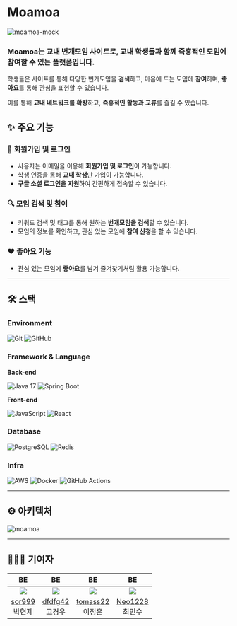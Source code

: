 # Moamoa



![moamoa-mock](https://github.com/user-attachments/assets/b87b5d49-9007-44da-881e-eb94b83b3ed4)


### **Moamoa**는 **교내 번개모임 사이트**로, **교내 학생들과 함께 즉흥적인 모임에 참여할 수 있는 플랫폼**입니다.

학생들은 사이트를 통해 다양한 번개모임을 **검색**하고, 마음에 드는 모임에 **참여**하며, **좋아요**를 통해 관심을 표현할 수 있습니다.

이를 통해 **교내 네트워크를 확장**하고, **즉흥적인 활동과 교류**를 즐길 수 있습니다.

## ✨ 주요 기능
### 📝 **회원가입 및 로그인**
   - 사용자는 이메일을 이용해 **회원가입 및 로그인**이 가능합니다.
   - 학생 인증을 통해 **교내 학생**만 가입이 가능합니다.
   - **구글 소셜 로그인을 지원**하여 간편하게 접속할 수 있습니다.

### 🔍 **모임 검색 및 참여**
   - 키워드 검색 및 태그를 통해 원하는 **번개모임을 검색**할 수 있습니다.
   - 모임의 정보를 확인하고, 관심 있는 모임에 **참여 신청**을 할 수 있습니다.

### ❤️ **좋아요 기능**
   - 관심 있는 모임에 **좋아요**를 남겨 즐겨찾기처럼 활용 가능합니다.

---

## 🛠️ 스택
### Environment
![Git](https://img.shields.io/badge/Git-F05032?style=for-the-badge&logo=git&logoColor=white) ![GitHub](https://img.shields.io/badge/GitHub-181717?style=for-the-badge&logo=github&logoColor=white)

### Framework & Language
**Back-end**

![Java 17](https://img.shields.io/badge/Java%2017-007396?style=for-the-badge&logo=java&logoColor=white) ![Spring Boot](https://img.shields.io/badge/Spring%20Boot%203.3.4-6DB33F?style=for-the-badge&logo=spring-boot&logoColor=white) 

**Front-end**

![JavaScript](https://img.shields.io/badge/JavaScript-F7DF1E?style=for-the-badge&logo=javascript&logoColor=black) ![React](https://img.shields.io/badge/React-61DAFB?style=for-the-badge&logo=react&logoColor=black) 

### Database

![PostgreSQL](https://img.shields.io/badge/PostgreSQL-336791?style=for-the-badge&logo=postgresql&logoColor=white) ![Redis](https://img.shields.io/badge/Redis-DC382D?style=for-the-badge&logo=redis&logoColor=white) 

### Infra
![AWS](https://img.shields.io/badge/AWS-232F3E?style=for-the-badge&logo=amazonaws&logoColor=white)
![Docker](https://img.shields.io/badge/Docker-2496ED?style=for-the-badge&logo=docker&logoColor=white) 
![GitHub Actions](https://img.shields.io/badge/GitHub%20Actions-2088FF?style=for-the-badge&logo=github-actions&logoColor=white)

---

## ⚙️ 아키텍처

![moamoa](https://github.com/user-attachments/assets/664323c4-e707-46cd-9efb-acee5424c28f)


---

## 🧑🏻‍💻 기여자
| BE  | BE  | BE  | BE  |
| :-------------------------------------------------------------------------------------------------------------: | :-------------------------------------------------------------------------------------------------------------: | :-------------------------------------------------------------------------------------------------------------: | :-------------------------------------------------------------------------------------------------------------: |
| ![](https://images.weserv.nl/?url=https://avatars.githubusercontent.com/sor999?v=4&h=250&w=250&fit=cover&mask=circle&maxage=7d) | ![](https://images.weserv.nl/?url=https://avatars.githubusercontent.com/dfdfg42?v=4&h=250&w=250&fit=cover&mask=circle&maxage=7d) | ![](https://images.weserv.nl/?url=https://avatars.githubusercontent.com/tomass22?v=4&h=250&w=250&fit=cover&mask=circle&maxage=7d) | ![](https://images.weserv.nl/?url=https://avatars.githubusercontent.com/Neo1228?v=4&h=250&w=250&fit=cover&mask=circle&maxage=7d) |
| [sor999](https://github.com/sor999) <br> 박현제 | [dfdfg42](https://github.com/dfdfg42) <br> 고경우 | [tomass22](https://github.com/tomass22) <br> 이정훈| [Neo1228](https://github.com/Neo1228) <br> 최민수 |

